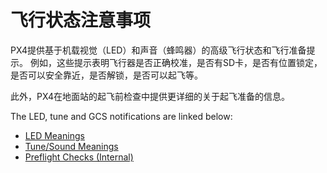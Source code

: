 # 飞行状态注意事项

PX4提供基于机载视觉（LED）和声音（蜂鸣器）的高级飞行状态和飞行准备提示。 例如，这些提示表明飞行器是否正确校准，是否有SD卡，是否有位置锁定，是否可以安全靠近，是否解锁，是否可以起飞等。

此外，PX4在地面站的起飞前检查中提供更详细的关于起飞准备的信息。

The LED, tune and GCS notifications are linked below:

* [LED Meanings](../getting_started/led_meanings.md)
* [Tune/Sound Meanings](../getting_started/tunes.md)
* [Preflight Checks (Internal)](../flying/pre_flight_checks.md)